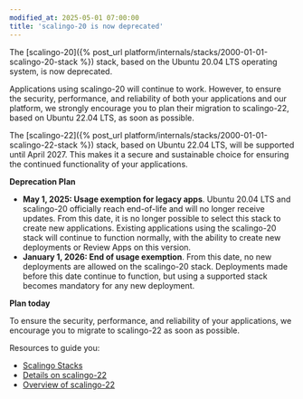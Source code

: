 ```yaml
---
modified_at: 2025-05-01 07:00:00
title: 'scalingo-20 is now deprecated'
---
```


The [scalingo-20]({% post_url platform/internals/stacks/2000-01-01-scalingo-20-stack %}) stack, based on the Ubuntu 20.04 LTS operating system, is now deprecated.

Applications using scalingo-20 will continue to work. However, to ensure the security, performance, and reliability of both your applications and our platform, we strongly encourage you to plan their migration to scalingo-22, based on Ubuntu 22.04 LTS, as soon as possible.

The [scalingo-22]({% post_url platform/internals/stacks/2000-01-01-scalingo-22-stack %}) stack, based on Ubuntu 22.04 LTS, will be supported until April 2027. This makes it a secure and sustainable choice for ensuring the continued functionality of your applications.

**Deprecation Plan**

- **May 1, 2025: Usage exemption for legacy apps**. Ubuntu 20.04 LTS and scalingo-20 officially reach end-of-life and will no longer receive updates.
From this date, it is no longer possible to select this stack to create new applications.
Existing applications using the scalingo-20 stack will continue to function normally, with the ability to create new deployments or Review Apps on this version.
- **January 1, 2026: End of usage exemption**. From this date, no new deployments are allowed on the scalingo-20 stack. Deployments made before this date continue to function, but using a supported stack becomes mandatory for any new deployment.


**Plan today**

To ensure the security, performance, and reliability of your applications, we encourage you to migrate to scalingo-22 as soon as possible.

Resources to guide you:
- [Scalingo Stacks](https://doc.scalingo.com/platform/internals/stacks/stacks)
- [Details on scalingo-22](https://doc.scalingo.com/platform/internals/stacks/scalingo-22-stack)
- [Overview of scalingo-22](https://scalingo.com/blog/scalingo-22-new-stack)
